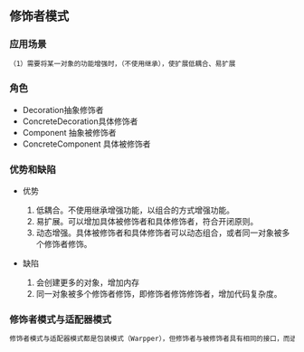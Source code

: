 ## 修饰者模式

[修饰者模式]: https://www.cnblogs.com/xinye/p/3910149.html

[修饰者模式]: https://blog.csdn.net/weixin_34175509/article/details/94028130
[修饰者模式]: https://www.cnblogs.com/Vam8023/p/8471260.html

### 应用场景

```reStructuredText
（1）需要将某一对象的功能增强时，（不使用继承），使扩展低耦合、易扩展
```

### 角色
- Decoration抽象修饰者
- ConcreteDecoration具体修饰者
- Component 抽象被修饰者
- ConcreteComponent 具体被修饰者

### 优势和缺陷

- 优势
  
  1. 低耦合。不使用继承增强功能，以组合的方式增强功能。
  2. 易扩展。可以增加具体被修饰者和具体修饰者，符合开闭原则。
  3. 动态增强。具体被修饰者和具体修饰者可以动态组合，或者同一对象被多个修饰者修饰。
- 缺陷
  1. 会创建更多的对象，增加内存
  2. 同一对象被多个修饰者修饰，即修饰者修饰修饰者，增加代码复杂度。

### 修饰者模式与适配器模式

``` reStructuredText
修饰者模式与适配器模式都是包装模式（Warpper），但修饰者与被修饰者具有相同的接口，而适配器和被适配的类具有不同的接口。例如，BufferReader是一个decorator，因为它接受Reader对象；而InputStreamReader接受的是InputStream对象，吧InputStream的API转为Reader的API。半修饰器除了提供被修饰接口的方法外，还提供其他的方法，这就变成了一个半透明的修饰器，如果要使用这些方法，需要使用具体的修饰类。
```














